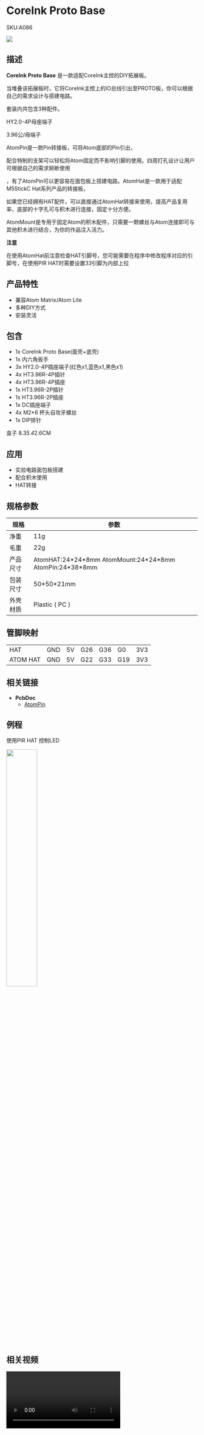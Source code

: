 # CoreInk Proto Base

<el-tag effect="plain">SKU:A086</el-tag>

<div class="product_pic"><img src="assets/img/product_pics/atom_base/atommate/atom_mate.webp"></div>

## 描述

**CoreInk Proto Base** 是一款适配CoreInk主控的DIY拓展板。

当堆叠该拓展板时，它将CoreInk主控上的IO总线引出至PROTO板，你可以根据自己的需求设计与搭建电路。

套装内共包含3种配件。

HY2.0-4P母座端子

3.96公/母端子

AtomPin是一款Pin转接板，可将Atom底部的Pin引出，

配合特制的支架可以轻松将Atom固定而不影响引脚的使用。四周打孔设计让用户可根据自己的需求掰断使用

，有了AtomPin可以更容易在面包板上搭建电路。AtomHat是一款用于适配M5StickC Hat系列产品的转接板，

如果您已经拥有HAT配件，可以直接通过AtomHat转接来使用，提高产品复用率，底部的十字孔可与积木进行连接，固定十分方便。

AtomMount是专用于固定Atom的积木配件，只需要一颗螺丝与Atom连接即可与其他积木进行结合，为你的作品注入活力。

**注意**

在使用AtomHat前注意检查HAT引脚号，您可能需要在程序中修改程序对应的引脚号，在使用PIR HAT时需要设置33引脚为内部上拉

## 产品特性

- 兼容Atom Matrix/Atom Lite
- 多种DIY方式
- 安装灵活

## 包含

- 1x CoreInk Proto Base(面壳+底壳)
- 1x 内六角扳手
- 3x HY2.0-4P插座端子(红色x1,蓝色x1,黑色x1)
- 4x HT3.96R-4P插针
- 4x HT3.96R-4P插座
- 1x HT3.96R-2P插针
- 1x HT3.96R-2P插座
- 1x DC插座端子
- 4x M2*6 杯头自攻牙螺丝
- 1x DIP排针




盒子 8.3*5.4*2.6CM



## 应用

- 实验电路面包板搭建
- 配合积木使用
- HAT转接

## 规格参数

<table class="table-1">
    <thead>
    <tr>
        <th>规格</th>
        <th>参数</th>
    </tr>
    </thead>
    <tbody>
        <tr>
            <td>净重</td>
            <td>11g</td>
        </tr>
        <tr>
            <td>毛重</td>
            <td>22g</td>
        </tr>
        <tr>
            <td>产品尺寸</td>
            <td>AtomHAT:24*24*8mm AtomMount:24*24*8mm AtomPin:24*38*8mm</td>
        </tr>
        <tr>
            <td>包装尺寸</td>
            <td>50*50*21mm</td>
        </tr>
        <tr>
            <td>外壳材质</td>
            <td>Plastic ( PC )</td>
        </tr>
     </tbody>
</table>

## 管脚映射

<table>
 <tr><td>HAT</td><td>GND</td><td>5V</td><td>G26</td><td>G36</td><td>G0</td><td>3V3</td></tr>
 <tr><td>ATOM HAT</td><td>GND</td><td>5V</td><td>G22</td><td>G33</td><td>G19</td><td>3V3</td></tr>
</table>


## 相关链接

-  **PcbDoc** 
    - [AtomPin](https://github.com/m5stack/m5-structural-design-file/blob/master/PCB/AtomPin.PcbDoc)


## 例程

使用PIR HAT 控制LED

<img src="assets/img/product_pics/atom_base/atommate/atomhat_uiflow.webp" width = "40%">

## 相关视频

<video class="video_size" controls>
    <source src="https://m5stack.oss-cn-shenzhen.aliyuncs.com/video/Product_example_video/AtomBase/ATOM-MATE.mp4" type="video/mp4">
</video>


<script>

   var purchase_link = '';

   anchor_search(purchase_link);
   scrollFunc();

</script>

